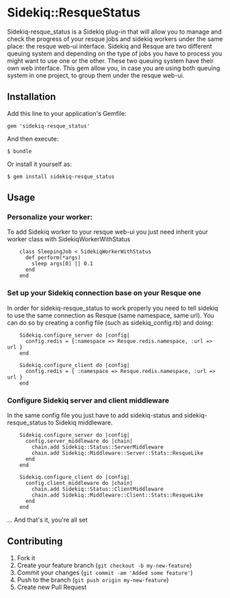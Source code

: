# Sidekiq::ResqueStatus

Sidekiq-resque_status is a Sidekiq plug-in that will allow you to manage and check the progress of your resque jobs and sidekiq workers under the same place: the resque web-ui interface. Sidekiq and Resque are two different queuing system and depending on the type of jobs you have to process you might want to use one or the other. These two queuing system have their own web interface. This gem allow you, in case you are using both queuing system in one project, to group them under the resque web-ui. 

## Installation

Add this line to your application's Gemfile:

    gem 'sidekiq-resque_status'

And then execute:

    $ bundle

Or install it yourself as:

    $ gem install sidekiq-resque_status

## Usage

### Personalize your worker:

To add Sidekiq worker to your resque web-ui you just need inherit your worker class with SidekiqWorkerWithStatus

		class SleepingJob < SidekiqWorkerWithStatus
		  def perform(*args)
		    sleep args[0] || 0.1
		  end
		end 

### Set up your Sidekiq connection base on your Resque one
	
In order for sidekiq-resque_status to work properly you need to tell sidekiq to use the same connection as Resque (same namespace, same url).
You can do so by creating a config file (such as sidekiq_config.rb) and doing:

		Sidekiq.configure_server do |config|
		  config.redis = {:namespace => Resque.redis.namespace, :url => url }
		end

		Sidekiq.configure_client do |config|
		  config.redis = { :namespace => Resque.redis.namespace, :url => url }
		end	

### Configure Sidekiq server and client middleware

In the same config file you just have to add sidekiq-status and sidekiq-resque_status to Sidekiq middleware.

		Sidekiq.configure_server do |config|
		  config.server_middleware do |chain|
		    chain.add Sidekiq::Status::ServerMiddleware
		    chain.add Sidekiq::Middleware::Server::Stats::ResqueLike
		  end
		end

		Sidekiq.configure_client do |config|
		  config.client_middleware do |chain|
		    chain.add Sidekiq::Status::ClientMiddleware
		    chain.add Sidekiq::Middleware::Client::Stats::ResqueLike
		  end
		end	

... And that's it, you're all set

## Contributing

1. Fork it
2. Create your feature branch (`git checkout -b my-new-feature`)
3. Commit your changes (`git commit -am 'Added some feature'`)
4. Push to the branch (`git push origin my-new-feature`)
5. Create new Pull Request
